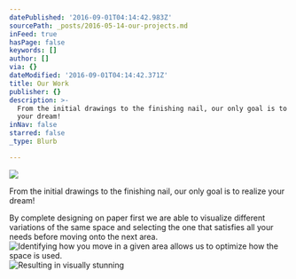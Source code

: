 ```yaml
---
datePublished: '2016-09-01T04:14:42.983Z'
sourcePath: _posts/2016-05-14-our-projects.md
inFeed: true
hasPage: false
keywords: []
author: []
via: {}
dateModified: '2016-09-01T04:14:42.371Z'
title: Our Work
publisher: {}
description: >-
  From the initial drawings to the finishing nail, our only goal is to realize
  your dream!
inNav: false
starred: false
_type: Blurb

---
```

![](https://the-grid-user-content.s3-us-west-2.amazonaws.com/656adb3c-3fa7-4403-b18d-7cd8892d3a4a.jpg)

From the initial drawings to the finishing nail, our only goal is to realize your dream!

By complete designing on paper first we are able to visualize different variations of the same space and selecting the one that satisfies all your needs before moving onto the next area.
![Identifying how you move in a given area allows us to optimize how the space is used.](https://the-grid-user-content.s3-us-west-2.amazonaws.com/e828b1eb-60f0-4a19-9ad5-a92464d37e52.jpg)
![Resulting in visually stunning ](https://the-grid-user-content.s3-us-west-2.amazonaws.com/ffc68d2e-4307-4194-9156-61ddcea1571d.jpg)